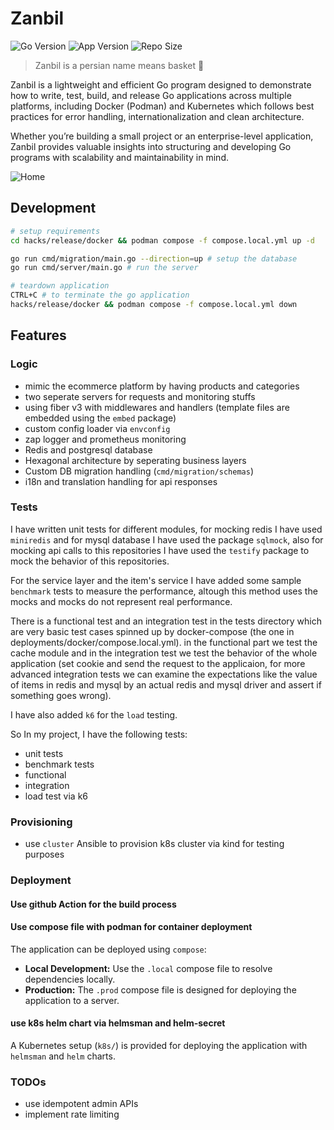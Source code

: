 # Zanbil

![Go Version](https://img.shields.io/badge/Golang-1.23-66ADD8?style=for-the-badge&logo=go)
![App Version](https://img.shields.io/github/v/tag/mohammadne/zanbil?sort=semver&style=for-the-badge&logo=github)
![Repo Size](https://img.shields.io/github/repo-size/mohammadne/zanbil?logo=github&style=for-the-badge)
<!-- ![Coverage](https://img.shields.io/codecov/c/github/mohammadne/zanbil?logo=codecov&style=for-the-badge) -->

> Zanbil is a persian name means basket 🧺

Zanbil is a lightweight and efficient Go program designed to demonstrate how to write, test, build, and release Go applications across multiple platforms, including Docker (Podman) and Kubernetes which follows best practices for error handling, internationalization and clean architecture.

Whether you’re building a small project or an enterprise-level application, Zanbil provides valuable insights into structuring and developing Go programs with scalability and maintainability in mind.

![Home](https://github.com/user-attachments/assets/017a32e9-8f40-4228-882f-64f0e700748c)

## Development

```bash
# setup requirements
cd hacks/release/docker && podman compose -f compose.local.yml up -d

go run cmd/migration/main.go --direction=up # setup the database
go run cmd/server/main.go # run the server

# teardown application
CTRL+C # to terminate the go application
hacks/release/docker && podman compose -f compose.local.yml down
```

## Features

### Logic

- mimic the ecommerce platform by having products and categories
- two seperate servers for requests and monitoring stuffs
- using fiber v3 with middlewares and handlers (template files are embedded using the `embed` package)
- custom config loader via `envconfig`
- zap logger and prometheus monitoring
- Redis and postgresql database
- Hexagonal architecture by seperating business layers
- Custom DB migration handling (`cmd/migration/schemas`)
- i18n and translation handling for api responses

### Tests

I have written unit tests for different modules, for mocking redis I have used `miniredis` and for mysql database I have used the package `sqlmock`, also for mocking api calls to this repositories I have used the `testify` package to mock the behavior of this repositories.

For the service layer and the item's service I have added some sample `benchmark` tests to measure the performance, altough this method uses the mocks and mocks do not represent real performance.

There is a functional test and an integration test in the tests directory which are very basic test cases spinned up by docker-compose (the one in deployments/docker/compose.local.yml). in the functional part we test the cache module and in the integration test we test the behavior of the whole application (set cookie and send the request to the applicaion, for more advanced integration tests we can examine the expectations like the value of items in redis and mysql by an actual redis and mysql driver and assert if something goes wrong).

I have also added `k6` for the `load` testing.

So In my project, I have the following tests:

- unit tests
- benchmark tests
- functional
- integration
- load test via k6

### Provisioning

- use `cluster` Ansible to provision k8s cluster via kind for testing purposes

### Deployment

#### Use github Action for the build process

#### Use compose file with podman for container deployment

The application can be deployed using `compose`:

- **Local Development:** Use the `.local` compose file to resolve dependencies locally.
- **Production:** The `.prod` compose file is designed for deploying the application to a server.

#### use k8s helm chart via helmsman and helm-secret

A Kubernetes setup (`k8s/`) is provided for deploying the application with `helmsman` and `helm` charts.

### TODOs

- use idempotent admin APIs
- implement rate limiting
